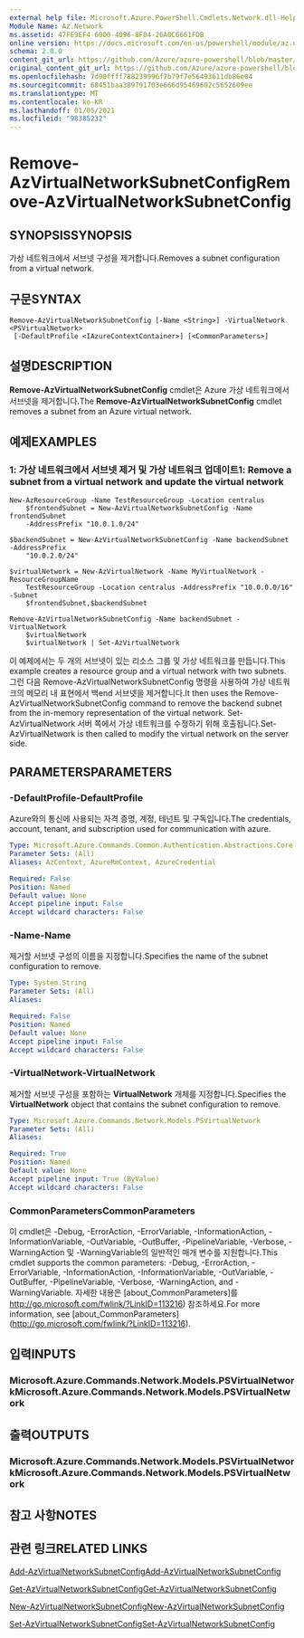 ```yaml
---
external help file: Microsoft.Azure.PowerShell.Cmdlets.Network.dll-Help.xml
Module Name: Az.Network
ms.assetid: 47FE9EF4-6000-4096-8F04-26A0C6661FDB
online version: https://docs.microsoft.com/en-us/powershell/module/az.network/remove-azvirtualnetworksubnetconfig
schema: 2.0.0
content_git_url: https://github.com/Azure/azure-powershell/blob/master/src/Network/Network/help/Remove-AzVirtualNetworkSubnetConfig.md
original_content_git_url: https://github.com/Azure/azure-powershell/blob/master/src/Network/Network/help/Remove-AzVirtualNetworkSubnetConfig.md
ms.openlocfilehash: 7d90ffff788239996f7b79f7e56493611db86e04
ms.sourcegitcommit: 68451baa389791703e666d95469602c5652609ee
ms.translationtype: MT
ms.contentlocale: ko-KR
ms.lasthandoff: 01/05/2021
ms.locfileid: "98385232"
---
```

# <span data-ttu-id="8b3ba-101">Remove-AzVirtualNetworkSubnetConfig</span><span class="sxs-lookup"><span data-stu-id="8b3ba-101">Remove-AzVirtualNetworkSubnetConfig</span></span>

## <span data-ttu-id="8b3ba-102">SYNOPSIS</span><span class="sxs-lookup"><span data-stu-id="8b3ba-102">SYNOPSIS</span></span>
<span data-ttu-id="8b3ba-103">가상 네트워크에서 서브넷 구성을 제거합니다.</span><span class="sxs-lookup"><span data-stu-id="8b3ba-103">Removes a subnet configuration from a virtual network.</span></span>

## <span data-ttu-id="8b3ba-104">구문</span><span class="sxs-lookup"><span data-stu-id="8b3ba-104">SYNTAX</span></span>

```
Remove-AzVirtualNetworkSubnetConfig [-Name <String>] -VirtualNetwork <PSVirtualNetwork>
 [-DefaultProfile <IAzureContextContainer>] [<CommonParameters>]
```

## <span data-ttu-id="8b3ba-105">설명</span><span class="sxs-lookup"><span data-stu-id="8b3ba-105">DESCRIPTION</span></span>
<span data-ttu-id="8b3ba-106">**Remove-AzVirtualNetworkSubnetConfig** cmdlet은 Azure 가상 네트워크에서 서브넷을 제거합니다.</span><span class="sxs-lookup"><span data-stu-id="8b3ba-106">The **Remove-AzVirtualNetworkSubnetConfig** cmdlet removes a subnet from an Azure virtual network.</span></span>

## <span data-ttu-id="8b3ba-107">예제</span><span class="sxs-lookup"><span data-stu-id="8b3ba-107">EXAMPLES</span></span>

### <span data-ttu-id="8b3ba-108">1: 가상 네트워크에서 서브넷 제거 및 가상 네트워크 업데이트</span><span class="sxs-lookup"><span data-stu-id="8b3ba-108">1: Remove a subnet from a virtual network and update the virtual network</span></span>
```
New-AzResourceGroup -Name TestResourceGroup -Location centralus
    $frontendSubnet = New-AzVirtualNetworkSubnetConfig -Name frontendSubnet 
    -AddressPrefix "10.0.1.0/24"

$backendSubnet = New-AzVirtualNetworkSubnetConfig -Name backendSubnet -AddressPrefix 
    "10.0.2.0/24"

$virtualNetwork = New-AzVirtualNetwork -Name MyVirtualNetwork -ResourceGroupName 
    TestResourceGroup -Location centralus -AddressPrefix "10.0.0.0/16" -Subnet 
    $frontendSubnet,$backendSubnet

Remove-AzVirtualNetworkSubnetConfig -Name backendSubnet -VirtualNetwork 
    $virtualNetwork
    $virtualNetwork | Set-AzVirtualNetwork
```

<span data-ttu-id="8b3ba-109">이 예제에서는 두 개의 서브넷이 있는 리소스 그룹 및 가상 네트워크를 만듭니다.</span><span class="sxs-lookup"><span data-stu-id="8b3ba-109">This example creates a resource group and a virtual network with two subnets.</span></span> <span data-ttu-id="8b3ba-110">그런 다음 Remove-AzVirtualNetworkSubnetConfig 명령을 사용하여 가상 네트워크의 메모리 내 표현에서 백end 서브넷을 제거합니다.</span><span class="sxs-lookup"><span data-stu-id="8b3ba-110">It then uses the Remove-AzVirtualNetworkSubnetConfig command to remove the backend subnet from the in-memory representation of the virtual network.</span></span> <span data-ttu-id="8b3ba-111">Set-AzVirtualNetwork 서버 쪽에서 가상 네트워크를 수정하기 위해 호출됩니다.</span><span class="sxs-lookup"><span data-stu-id="8b3ba-111">Set-AzVirtualNetwork is then called to modify the virtual network on the server side.</span></span>

## <span data-ttu-id="8b3ba-112">PARAMETERS</span><span class="sxs-lookup"><span data-stu-id="8b3ba-112">PARAMETERS</span></span>

### <span data-ttu-id="8b3ba-113">-DefaultProfile</span><span class="sxs-lookup"><span data-stu-id="8b3ba-113">-DefaultProfile</span></span>
<span data-ttu-id="8b3ba-114">Azure와의 통신에 사용되는 자격 증명, 계정, 테넌트 및 구독입니다.</span><span class="sxs-lookup"><span data-stu-id="8b3ba-114">The credentials, account, tenant, and subscription used for communication with azure.</span></span>

```yaml
Type: Microsoft.Azure.Commands.Common.Authentication.Abstractions.Core.IAzureContextContainer
Parameter Sets: (All)
Aliases: AzContext, AzureRmContext, AzureCredential

Required: False
Position: Named
Default value: None
Accept pipeline input: False
Accept wildcard characters: False
```

### <span data-ttu-id="8b3ba-115">-Name</span><span class="sxs-lookup"><span data-stu-id="8b3ba-115">-Name</span></span>
<span data-ttu-id="8b3ba-116">제거할 서브넷 구성의 이름을 지정합니다.</span><span class="sxs-lookup"><span data-stu-id="8b3ba-116">Specifies the name of the subnet configuration to remove.</span></span>

```yaml
Type: System.String
Parameter Sets: (All)
Aliases:

Required: False
Position: Named
Default value: None
Accept pipeline input: False
Accept wildcard characters: False
```

### <span data-ttu-id="8b3ba-117">-VirtualNetwork</span><span class="sxs-lookup"><span data-stu-id="8b3ba-117">-VirtualNetwork</span></span>
<span data-ttu-id="8b3ba-118">제거할 서브넷 구성을 포함하는 **VirtualNetwork** 개체를 지정합니다.</span><span class="sxs-lookup"><span data-stu-id="8b3ba-118">Specifies the **VirtualNetwork** object that contains the subnet configuration to remove.</span></span>

```yaml
Type: Microsoft.Azure.Commands.Network.Models.PSVirtualNetwork
Parameter Sets: (All)
Aliases:

Required: True
Position: Named
Default value: None
Accept pipeline input: True (ByValue)
Accept wildcard characters: False
```

### <span data-ttu-id="8b3ba-119">CommonParameters</span><span class="sxs-lookup"><span data-stu-id="8b3ba-119">CommonParameters</span></span>
<span data-ttu-id="8b3ba-120">이 cmdlet은 -Debug, -ErrorAction, -ErrorVariable, -InformationAction, -InformationVariable, -OutVariable, -OutBuffer, -PipelineVariable, -Verbose, -WarningAction 및 -WarningVariable의 일반적인 매개 변수를 지원합니다.</span><span class="sxs-lookup"><span data-stu-id="8b3ba-120">This cmdlet supports the common parameters: -Debug, -ErrorAction, -ErrorVariable, -InformationAction, -InformationVariable, -OutVariable, -OutBuffer, -PipelineVariable, -Verbose, -WarningAction, and -WarningVariable.</span></span> <span data-ttu-id="8b3ba-121">자세한 내용은 [about_CommonParameters]를 http://go.microsoft.com/fwlink/?LinkID=113216) 참조하세요.</span><span class="sxs-lookup"><span data-stu-id="8b3ba-121">For more information, see [about_CommonParameters] (http://go.microsoft.com/fwlink/?LinkID=113216).</span></span>

## <span data-ttu-id="8b3ba-122">입력</span><span class="sxs-lookup"><span data-stu-id="8b3ba-122">INPUTS</span></span>

### <span data-ttu-id="8b3ba-123">Microsoft.Azure.Commands.Network.Models.PSVirtualNetwork</span><span class="sxs-lookup"><span data-stu-id="8b3ba-123">Microsoft.Azure.Commands.Network.Models.PSVirtualNetwork</span></span>

## <span data-ttu-id="8b3ba-124">출력</span><span class="sxs-lookup"><span data-stu-id="8b3ba-124">OUTPUTS</span></span>

### <span data-ttu-id="8b3ba-125">Microsoft.Azure.Commands.Network.Models.PSVirtualNetwork</span><span class="sxs-lookup"><span data-stu-id="8b3ba-125">Microsoft.Azure.Commands.Network.Models.PSVirtualNetwork</span></span>

## <span data-ttu-id="8b3ba-126">참고 사항</span><span class="sxs-lookup"><span data-stu-id="8b3ba-126">NOTES</span></span>

## <span data-ttu-id="8b3ba-127">관련 링크</span><span class="sxs-lookup"><span data-stu-id="8b3ba-127">RELATED LINKS</span></span>

[<span data-ttu-id="8b3ba-128">Add-AzVirtualNetworkSubnetConfig</span><span class="sxs-lookup"><span data-stu-id="8b3ba-128">Add-AzVirtualNetworkSubnetConfig</span></span>](./Add-AzVirtualNetworkSubnetConfig.md)

[<span data-ttu-id="8b3ba-129">Get-AzVirtualNetworkSubnetConfig</span><span class="sxs-lookup"><span data-stu-id="8b3ba-129">Get-AzVirtualNetworkSubnetConfig</span></span>](./Get-AzVirtualNetworkSubnetConfig.md)

[<span data-ttu-id="8b3ba-130">New-AzVirtualNetworkSubnetConfig</span><span class="sxs-lookup"><span data-stu-id="8b3ba-130">New-AzVirtualNetworkSubnetConfig</span></span>](./New-AzVirtualNetworkSubnetConfig.md)

[<span data-ttu-id="8b3ba-131">Set-AzVirtualNetworkSubnetConfig</span><span class="sxs-lookup"><span data-stu-id="8b3ba-131">Set-AzVirtualNetworkSubnetConfig</span></span>](./Set-AzVirtualNetworkSubnetConfig.md)


